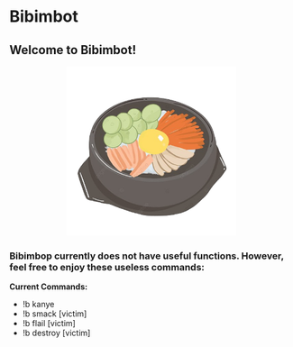 # Bibimbot
## Welcome to Bibimbot!

<p align="center">
<img src ="./images/bibimbot-nobg.png" width=300/>
</p>

### Bibimbop currently does not have useful functions. However, feel free to enjoy these useless commands:

<b>Current Commands:</b>
* !b kanye
* !b smack [victim]
* !b flail [victim]
* !b destroy [victim]